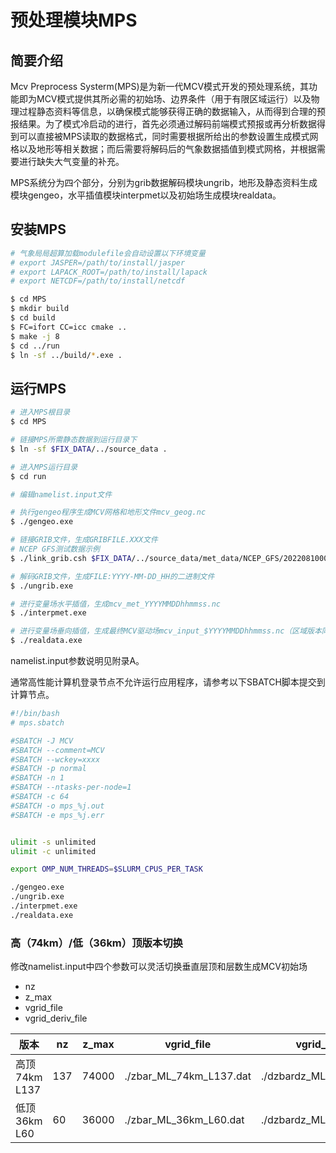 # 预处理模块MPS
## 简要介绍 

Mcv Preprocess Systerm(MPS)是为新一代MCV模式开发的预处理系统，其功能即为MCV模式提供其所必需的初始场、边界条件（用于有限区域运行）以及物理过程静态资料等信息，以确保模式能够获得正确的数据输入，从而得到合理的预报结果。为了模式冷启动的进行，首先必须通过解码前端模式预报或再分析数据得到可以直接被MPS读取的数据格式，同时需要根据所给出的参数设置生成模式网格以及地形等相关数据；而后需要将解码后的气象数据插值到模式网格，并根据需要进行缺失大气变量的补充。

MPS系统分为四个部分，分别为grib数据解码模块ungrib，地形及静态资料生成模块gengeo，水平插值模块interpmet以及初始场生成模块realdata。

## 安装MPS

```bash
# 气象局局超算加载modulefile会自动设置以下环境变量
# export JASPER=/path/to/install/jasper
# export LAPACK_ROOT=/path/to/install/lapack
# export NETCDF=/path/to/install/netcdf   

$ cd MPS
$ mkdir build
$ cd build
$ FC=ifort CC=icc cmake ..
$ make -j 8
$ cd ../run
$ ln -sf ../build/*.exe .
```

## 运行MPS

```bash
# 进入MPS根目录
$ cd MPS

# 链接MPS所需静态数据到运行目录下
$ ln -sf $FIX_DATA/../source_data .

# 进入MPS运行目录
$ cd run

# 编辑namelist.input文件

# 执行gengeo程序生成MCV网格和地形文件mcv_geog.nc
$ ./gengeo.exe

# 链接GRIB文件，生成GRIBFILE.XXX文件
# NCEP GFS测试数据示例
$ ./link_grib.csh $FIX_DATA/../source_data/met_data/NCEP_GFS/2022081000/gfs.t00z.pgrb2.0p50.f000

# 解码GRIB文件，生成FILE:YYYY-MM-DD_HH的二进制文件
$ ./ungrib.exe

# 进行变量场水平插值，生成mcv_met_YYYYMMDDhhmmss.nc
$ ./interpmet.exe

# 进行变量场垂向插值，生成最终MCV驱动场mcv_input_$YYYYMMDDhhmmss.nc（区域版本同时生成侧边界条件数据）
$ ./realdata.exe
```

namelist.input参数说明见附录A。

通常高性能计算机登录节点不允许运行应用程序，请参考以下SBATCH脚本提交到计算节点。

```bash
#!/bin/bash
# mps.sbatch

#SBATCH -J MCV
#SBATCH --comment=MCV
#SBATCH --wckey=xxxx
#SBATCH -p normal
#SBATCH -n 1
#SBATCH --ntasks-per-node=1
#SBATCH -c 64
#SBATCH -o mps_%j.out
#SBATCH -e mps_%j.err


ulimit -s unlimited
ulimit -c unlimited

export OMP_NUM_THREADS=$SLURM_CPUS_PER_TASK

./gengeo.exe
./ungrib.exe
./interpmet.exe
./realdata.exe
```

### 高（74km）/低（36km）顶版本切换
修改namelist.input中四个参数可以灵活切换垂直层顶和层数生成MCV初始场

- nz
- z_max
- vgrid_file
- vgrid_deriv_file

| 版本 | nz     |   z_max  | vgrid_file | vgrid_deriv_file |
|------|--------|-----------|------------|-----------------|
| 高顶74km L137 | 137 | 74000 | ./zbar_ML_74km_L137.dat | ./dzbardz_ML_74km_L137.dat |
| 低顶36km L60 | 60 | 36000 | ./zbar_ML_36km_L60.dat | ./dzbardz_ML_36km_L60.dat |

